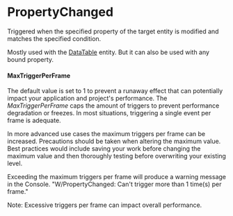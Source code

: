 # PropertyChanged

Triggered when the specified property of the target entity is modified
and matches the specified condition.

Mostly used with the [DataTable](./Entity/DataTable) entity. But it can
also be used with any bound property.

#### MaxTriggerPerFrame

The default value is set to 1 to prevent a runaway effect that can potentially impact your application and project's performance. The *MaxTriggerPerFrame* caps the amount of triggers to prevent performance degradation or freezes. In most situations, triggering a single event per frame is adequate.

In more advanced use cases the maximum triggers per frame can be increased. Precautions should be taken when altering the maximum value. Best practices would include saving your work before changing the maximum value and then thoroughly testing before overwriting your existing level.

Exceeding the maximum triggers per frame will produce a warning message in the Console. "W/PropertyChanged: Can't trigger more than 1 time(s) per frame."

Note: Excessive triggers per frame can impact overall performance.

